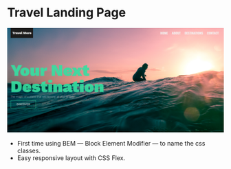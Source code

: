 # Travel Landing Page
![](travel.png)
- First time using BEM — Block Element Modifier — to name the css classes.
- Easy responsive layout with CSS Flex.